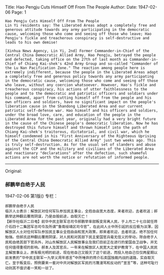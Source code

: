 Title: Hao Pengju Cuts Himself Off From The People
Author: 
Date: 1947-02-06
Page: 1

    Hao Pengju Cuts Himself Off From The People
    Lin Yi residents say: The Liberated Areas adopt a completely free and generous attitude towards any army participating in the democratic cause, welcoming those who come and seeing off those who leave; Hao Pengju's fickle and treacherous conspiracy is self-destructive and leads to his own demise!

    [Xinhua News Agency, Lin Yi, 2nd] Former Commander-in-Chief of the Central China Democratic Allied Army, Hao Pengju, betrayed the people and defected, taking office on the 27th of last month as Commander-in-Chief of Chiang Kai-shek's 42nd Army Group and so-called "Commander of the Lu Nan Pacification Zone." The reaction among people here is extremely indifferent, because the people in the Liberated Areas adopt a completely free and generous policy towards any army participating in the democratic cause, welcoming those who come and seeing off those who leave, without any coercion whatsoever. However, Hao's fickle and treacherous conspiracy, his actions of utter faithlessness to the people and to the democratic and patriotic officers and soldiers under his command, apart from cutting himself off from the people and his own officers and soldiers, have no significant impact on the people's liberation cause in the Shandong Liberated Area and our current patriotic self-defense war. Hao himself and his officers and soldiers, under the broad love, care, and education of the people in the Liberated Area for the past year, originally had a very bright future in the cause of the Chinese people's democratic liberation. Now he has destroyed this future himself and thrown himself into the path of Chiang Kai-shek's traitorous, dictatorial, and civil war, which he himself condemned in his "First Anniversary of the Righteous Uprising of the Central China Democratic Allied Army" just two weeks ago. This is truly self-destruction. As for the usual set of slanders and abuse against the CCP and the military and civilians of the Liberated Area and reactionary "declarations" after the defection, such shameful actions are not worth the notice or refutation of informed people.



<hr /> 

Original: 


### 郝鹏举自绝于人民

1947-02-06
第1版()
专栏：

    郝鹏举自绝于人民
    临沂人士表示：解放区对任何军队参加民主事业，全抱自由宽大态度，来者欢迎，去者欢送；郝鹏举这种翻云覆雨阴谋，乃是自毁前途，自取灭亡！                
    【新华社临沂二日电】前华中民主联军总司令郝鹏举率部叛变背离人民，于上月二十七日就任蒋介石四十二集团军总司令及所谓“鲁南绥靖区司令官”，在此间人士中所引起的反应极为淡薄，因解放区人士对任何军队参加民主事业全抱自由和宽大政策，即来者欢迎，去者欢送，绝不加任何勉强。但郝氏这种翻云覆雨阴谋，对人民和对其部下民主爱国官兵毫无信义的举动，除自绝于人民和自绝其部下官兵外，对山东解放区人民解放事业及我们目前正在进行的爱国自卫战争，并无任何值得重视的影响。郝本人及其官兵，一年来在解放区人民宽大之爱护教育下，在中国人民民主解放事业上，原有极光明的前途，现在他自己又毁灭了这个前途，而投入他自己仅仅两星期以前发表的“华中民主联军一九举义周年感言”中所唾弃的蒋介石卖国独裁内战的道路，实自取灭亡。至于叛变后，照例要来一套对中共对解放区军民的污蔑漫骂和反动的“宣言”等，这种可耻行动则其不值识者一笑和一驳了。
